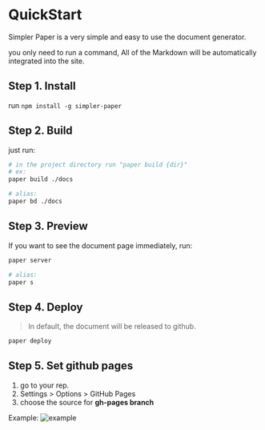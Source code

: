 # QuickStart
Simpler Paper is a very simple and easy to use the document generator.  

you only need to run a command, All of the Markdown will be automatically integrated into the site. 


## Step 1. Install
run `npm install -g simpler-paper`  


## Step 2. Build  
just run: 
```bash  
# in the project directory run "paper build {dir}"
# ex:
paper build ./docs

# alias:
paper bd ./docs
```  

## Step 3. Preview  
If you want to see the document page immediately, run:  
```bash
paper server  

# alias:
paper s
```  

## Step 4. Deploy
> In default, the document will be released to github.    

```bash
paper deploy
```
  
## Step 5. Set github pages  

  1. go to your rep.
  2. Settings > Options > GitHub Pages  
  3. choose the source for **gh-pages branch**
  
Example:
![example](http://static.wittsay.cc/simpler-papergh-pages.png?imageView2/2/w/850/h/300/)





